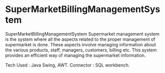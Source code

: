 # SuperMarketBillingManagementSystem
SuperMarketBillingManagementSystem Supermarket management system is the system where all the aspects related to the proper management of supermarket is done. These aspects involve managing information about the various products, staff, managers, customers, billing etc. This system provides an efficient way of managing the supermarket information. 

Tech Used : Java Swing, AWT. Connector : SQL workbench.
